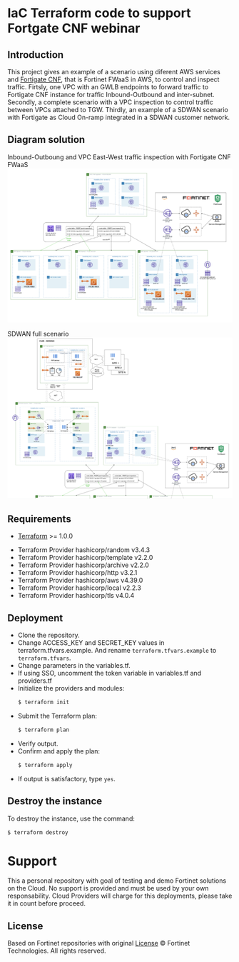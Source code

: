 # IaC Terraform code to support Fortgate CNF webinar
## Introduction
This project gives an example of a scenario using diferent AWS services and [Fortigate CNF](https://fortigatecnf.com/admin-portal/authentication/login), that is Fortinet FWaaS in AWS, to control and inspect traffic. Firtsly, one VPC with an GWLB endpoints to forward traffic to Fortigate CNF instance for traffic Inbound-Outbound and inter-subnet. Secondly, a complete scenario with a VPC inspection to control traffic between VPCs attached to TGW. Thirdly, an example of a SDWAN scenario with Fortigate as Cloud On-ramp integrated in a SDWAN customer network.

## Diagram solution

Inbound-Outboung and VPC East-West traffic inspection with Fortigate CNF FWaaS
![VPC diagram](images/image1.png)

SDWAN full scenario
![SDWAN](images/image2.png)

## Requirements
* [Terraform](https://learn.hashicorp.com/terraform/getting-started/install.html) >= 1.0.0
- Terraform Provider hashicorp/random v3.4.3
- Terraform Provider hashicorp/template v2.2.0
- Terraform Provider hashicorp/archive v2.2.0
- Terraform Provider hashicorp/http v3.2.1
- Terraform Provider hashicorp/aws v4.39.0
- Terraform Provider hashicorp/local v2.2.3
- Terraform Provider hashicorp/tls v4.0.4

## Deployment
* Clone the repository.
* Change ACCESS_KEY and SECRET_KEY values in terraform.tfvars.example.  And rename `terraform.tfvars.example` to `terraform.tfvars`.
* Change parameters in the variables.tf.
* If using SSO, uncomment the token variable in variables.tf and providers.tf
* Initialize the providers and modules:
  ```sh
  $ terraform init
  ```
* Submit the Terraform plan:
  ```sh
  $ terraform plan
  ```
* Verify output.
* Confirm and apply the plan:
  ```sh
  $ terraform apply
  ```
* If output is satisfactory, type `yes`.


## Destroy the instance
To destroy the instance, use the command:
```sh
$ terraform destroy
```

# Support
This a personal repository with goal of testing and demo Fortinet solutions on the Cloud. No support is provided and must be used by your own responsability. Cloud Providers will charge for this deployments, please take it in count before proceed.

## License
Based on Fortinet repositories with original [License](https://github.com/fortinet/fortigate-terraform-deploy/blob/master/LICENSE) © Fortinet Technologies. All rights reserved.

